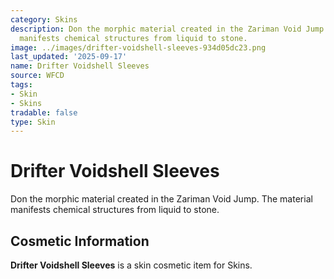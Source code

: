 ```yaml
---
category: Skins
description: Don the morphic material created in the Zariman Void Jump. The material
  manifests chemical structures from liquid to stone.
image: ../images/drifter-voidshell-sleeves-934d05dc23.png
last_updated: '2025-09-17'
name: Drifter Voidshell Sleeves
source: WFCD
tags:
- Skin
- Skins
tradable: false
type: Skin
---
```


# Drifter Voidshell Sleeves

Don the morphic material created in the Zariman Void Jump. The material manifests chemical structures from liquid to stone.

## Cosmetic Information

**Drifter Voidshell Sleeves** is a skin cosmetic item for Skins.

